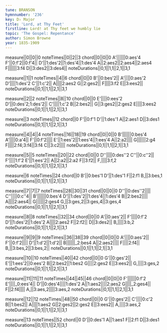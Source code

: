 ```yaml
---
tune: BRANSON
hymnnumber: '236'
key: D♭ Major
title: 'Lord, at Thy Feet'
firstline: Lord! at Thy feet we humbly lie
topic: 'The Gospel: Repentance'
author: Simon Browne
year: 1835-1909
---
```

measure||0||0||0
noteTimes||0||2||3
chord||0||0||0
A'||||||0:aes'4
F'||0:f'2||0:f'4||
D'||1:des'2||1:des'4||1:des'4
A||2:aes2||2:aes4||2:aes4
F||||||3:f4
D||3:des2||3:des4||
noteDurations||0,1||1,1||2,1||3,1

measure||1||1
noteTimes||4||6
chord||0||0
B'||0:bes'2||
A'||||0:aes'2
D'||||1:des'2
C'||1:c'2||
A||||2:aes2
G||2:ges2||
F||||3:f2
E||3:ees2||
noteDurations||0,1||1,1||2,1||3,1

measure||2||2
noteTimes||8||10
chord||0||0
E'||||0:ees'2
D'||0:des'2;1:des'2||
C'||||1:c'2
B||2:bes2||
G||3:ges2||2:ges2
E||||3:ees2
noteDurations||0,1||1,1||2,1||3,1

measure||3
noteTimes||12
chord||0
F'||0:f'1
D'||1:des'1
A||2:aes1
D||3:des1
noteDurations||0,1||1,1||2,1||3,1

measure||4||4||4
noteTimes||16||18||19
chord||0||0||0
B'||||||0:bes'4
A'||||0:a'4||
F'||0:f'2||||
E'||1:ees'2||1:ees'4||1:ees'4
A||2:a2||||
G||||||2:g4
F||||2:f4;3:f4||3:f4
C||3:c2||||
noteDurations||0,1||1,1||2,1||3,1

measure||5||5
noteTimes||20||22
chord||0||0
D''||||0:des''2
C''||0:c''2||
F'||||1:f'2
E'||1:ees'2||
A||2:a2||2:a2
F||3:f2||
F,||||3:f,2
noteDurations||0,1||1,1||2,1||3,1

measure||6
noteTimes||24
chord||0
B'||0:bes'1
D'||1:des'1
F||2:f1
B,||3:bes,1
noteDurations||0,1||1,1||2,1||3,1

measure||7||7||7
noteTimes||28||30||31
chord||0||0||0
D''||0:des''2||||
C''||||0:c''4||
B'||||||0:bes'4
D'||1:des'2||1:des'4||1:des'4
B||2:bes2||||
A||||2:aes4||
G||||||2:ges4
G,||3:ges,2||3:ges,4||3:ges,4
noteDurations||0,1||1,1||2,1||3,1

measure||8||8
noteTimes||32||34
chord||0||0
A'||0:aes'2||
F'||||0:f'2
D'||1:des'2||1:des'2
A||||2:aes2
F||2:f2||
D||3:des2||
B,||||3:b,2
noteDurations||0,1||1,1||2,1||3,1

measure||9||9||9
noteTimes||36||38||39
chord||0||0||0
A'||||0:aes'2||
F'||0:f'2||||
D'||1:d'2||1:d'2||
B||||||_2:bes4
A||2:aes2||||
F||||2:f4||
B,||3:bes,2||3:bes,2||
noteDurations||0,1||1,1||2,1||3,1

measure||10||10
noteTimes||40||42
chord||0||0
G'||0:ges'2||
E'||1:ees'2||0:ees'2
B||2:bes2||1:bes2
G||||2:ges2
E||3:ees2||
G,||||3:ges,2
noteDurations||0,1||1,1||2,1||3,1

measure||11||11||11
noteTimes||44||45||46
chord||0||0||0
F'||||||0:f'2
E'||||_0:ees'4||
D'||0:des'4||||1:des'2
A||1:aes2||||2:aes2
G||||_2:ges4||
F||2:f4||||
A,||3:aes,2||||3:aes,2
noteDurations||0,1||1,1||2,1||3,1

measure||12||12
noteTimes||48||50
chord||0||0
G'||0:ges'2||
C'||||0:c'2
B||1:bes2||
A||||1:aes2
G||2:ges2||2:ges2
E||3:ees2||
A,||||3:aes,2
noteDurations||0,1||1,1||2,1||3,1

measure||13
noteTimes||52
chord||0
D'||0:des'1
A||1:aes1
F||2:f1
D||3:des1
noteDurations||0,1||1,1||2,1||3,1


